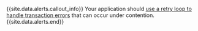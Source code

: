 {{site.data.alerts.callout_info}}
Your application should [use a retry loop to handle transaction errors](error-handling-and-troubleshooting.html#transaction-retry-errors) that can occur under contention.
{{site.data.alerts.end}}
